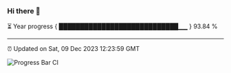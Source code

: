 ### Hi there 👋

⏳ Year progress { ████████████████████████████▁▁ } 93.84 %

---

⏰ Updated on Sat, 09 Dec 2023 12:23:59 GMT

![Progress Bar CI](https://github.com/liununu/liununu/workflows/Progress%20Bar%20CI/badge.svg)
